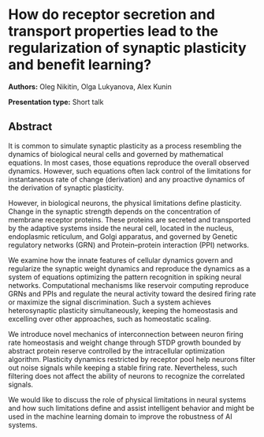 # How do receptor secretion and transport properties lead to the regularization of synaptic plasticity and benefit learning?

**Authors:** Oleg Nikitin, Olga Lukyanova, Alex Kunin

**Presentation type:** Short talk

## Abstract

It is common to simulate synaptic plasticity as a process resembling the dynamics of biological neural cells and governed by mathematical equations. In most cases, those equations reproduce the overall observed dynamics. However, such equations often lack control of the limitations for instantaneous rate of change (derivation) and any proactive dynamics of the derivation of synaptic plasticity.

However, in biological neurons, the physical limitations define plasticity. Change in the synaptic strength depends on the concentration of membrane receptor proteins. These proteins are secreted and transported by the adaptive systems inside the neural cell, located in the nucleus, endoplasmic reticulum, and Golgi apparatus, and governed by Genetic regulatory networks (GRN) and Protein–protein interaction (PPI) networks.

We examine how the innate features of cellular dynamics govern and regularize the synaptic weight dynamics and reproduce the dynamics as a system of equations optimizing the pattern recognition in spiking neural networks. Computational mechanisms like reservoir computing reproduce GRNs and PPIs and regulate the neural activity toward the desired firing rate or maximize the signal discrimination. Such a system achieves heterosynaptic plasticity simultaneously, keeping the homeostasis and excelling over other approaches, such as homeostatic scaling.

We introduce novel mechanics of interconnection between neuron firing rate homeostasis and weight change through STDP growth bounded by abstract protein reserve controlled by the intracellular optimization algorithm. Plasticity dynamics restricted by receptor pool help neurons filter out noise signals while keeping a stable firing rate. Nevertheless, such filtering does not affect the ability of neurons to recognize the correlated signals. 

We would like to discuss the role of physical limitations in neural systems and how such limitations define and assist intelligent behavior and might be used in the machine learning domain to improve the robustness of AI systems.